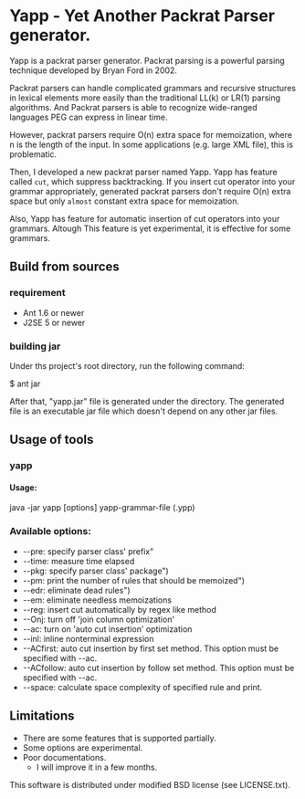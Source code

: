# Yapp - Yet Another Packrat Parser generator.

Yapp is a packrat parser generator.  Packrat parsing is a powerful parsing 
technique developed by Bryan Ford in 2002.  

Packrat parsers can handle complicated grammars and recursive structures 
in lexical elements more easily than the traditional LL(k) or LR(1) parsing 
algorithms.  And Packrat parsers is able to recognize wide-ranged languages 
PEG can express in linear time.

However, packrat parsers require O(n) extra space for memoization, where n is the 
length of the input.  In some applications (e.g. large XML file), this is
problematic.

Then, I developed a new packrat parser named Yapp.  Yapp has feature called
`cut`, which suppress backtracking.  If you insert cut operator into your
grammar appropriately, generated packrat parsers don't require O(n) extra 
space but only `almost` constant extra space for memoization.

Also, Yapp has feature for automatic insertion of cut operators into your
grammars.  Altough This feature is yet experimental, it is effective for
some grammars.

## Build from sources
### requirement
+ Ant 1.6 or newer
+ J2SE 5 or newer

### building jar

Under ths project's root directory, run the following command:

   $ ant jar
   
After that, "yapp.jar" file is generated under the directory.  The generated file is an executable 
jar file which doesn't depend on any other jar files.

## Usage of tools
### yapp
  
#### Usage:

   java -jar yapp [options] yapp-grammar-file (.ypp)
       
###  Available options:
+ --pre: specify parser class' prefix"
+ --time: measure time elapsed
+ --pkg: specify parser class' package")
+ --pm: print the number of rules that should be memoized")
+ --edr: eliminate dead rules")
+ --em: eliminate needless memoizations
+ --reg: insert cut automatically by regex like method
+ --Onj: turn off 'join column optimization'
+ --ac: turn on 'auto cut insertion' optimization
+ --inl: inline nonterminal expression
+ --ACfirst: auto cut insertion by first set method.  This option must be specified with --ac.
+ --ACfollow: auto cut insertion by follow set method.  This option must be specified with --ac.
+ --space: calculate space complexity of specified rule and print.
   
## Limitations

+ There are some features that is supported partially.
+ Some options are experimental.
+ Poor documentations.
  + I will improve it in a few months.

This software is distributed under modified BSD license (see LICENSE.txt).
